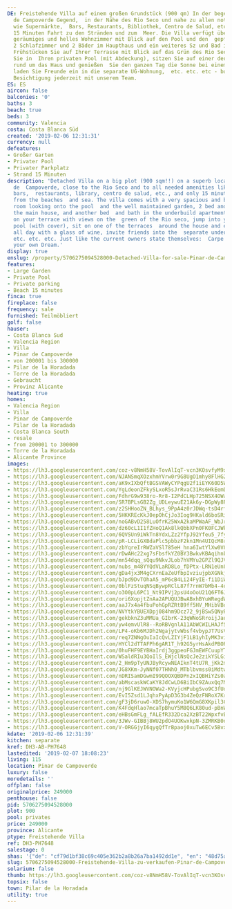 ```yaml
---
DE: Freistehende Villa auf einem großen Grundstück (900 qm) In der begehrten Pinar
  de Campoverde Gegend,  in der Nähe des Rio Seco und nahe zu allen notwendigen Versorgungseinrichtungen
  wie Supermärkte,  Bars, Restaurants, Bibliothek, Centro de Salud, etc. - und nur
  15 Minuten Fahrt zu den Stränden und zum  Meer. Die Villa verfügt über ein sehr
  geräumiges und helles Wohnzimmer mit Blick auf den Pool und den  gepflegten Garten,
  2 Schlafzimmer und 2 Bäder im Haupthaus und ein weiteres Sz und Bad in der  UG-Wohnung.
  Frühstücken Sie auf Ihrer Terrasse mit Blick auf das Grün des Rio Seco, springen
  Sie in  Ihren privaten Pool (mit Abdeckung), sitzen Sie auf einer der Terrassen
  rund um das Haus und genießen  Sie den ganzen Tag die Sonne bei einem Glas Wein,
  laden Sie Freunde ein in die separate UG-Wohnung,  etc. etc. etc - buchen Sie eine
  Besichtigung jederzeit mit unserem Team.
ES: ES
aircon: false
balconies: '0'
baths: 3
beach: true
beds: 3
community: Valencia
costa: Costa Blanca Süd
created: '2019-02-06 12:31:31'
currency: null
defeatures:
- Großer Garten
- Privater Pool
- Privater Parkplatz
- Strand 15 Minuten
description: 'Detached Villa on a big plot (900 sqm!!) on a superb location in Pinar
  de  Campoverde, close to the Rio Seco and to all needed amenities like supermarkets,
  bars,  restaurants, library, centro de salud, etc., and only 15 minutes driving
  from the beaches  and sea. The villa comes with a very spacious and bright living
  room looking onto the pool  and the well maintained garden, 2 bed and 2 baths in
  the main house, and another bed  and bath in the underbuild apartment. Have breakfast
  on your terrace with views on the  green of the Rio seco, jump into your private
  pool (with cover), sit on one of the terraces  around the house and enjoy the sun
  all day with a glass of wine, invite friends into the  separate underbuild apartment,
  etc. etc. etc. Just like the current owners state themselves:  Carpe Diem, and Live
  your own Dream.'
display: true
enslug: /property/5706275094528000-Detached-Villa-for-sale-Pinar-de-Campoverde/
features:
- Large Garden
- Private Pool
- Private parking
- Beach 15 minutes
finca: true
fireplace: false
frequency: sale
furnished: Teilmöbliert
golf: false
hauser:
- Costa Blanca Sud
- Valencia Region
- Villa
- Pinar de Campoverde
- von 200001 bis 300000
- Pilar de la Horadada
- Torre de la Horadada
- Gebraucht
- Provinz Alicante
heating: true
homes:
- Valencia Region
- Villa
- Pinar de Campoverde
- Pilar de la Horadada
- Costa Blanca South
- resale
- from 200001 to 300000
- Torre de la Horadada
- Alicante Province
images:
- https://lh3.googleusercontent.com/coz-v8NmH58V-TovAlIqT-vcn3KOsvfyM9x5Ri8MGl2z63Y2yJ7-68U4PBOixD1yoRsKnYBKEo-lLe50Oe8u=w640-rj-e30-l100
- https://lh3.googleusercontent.com/NJANSmqXOzxhmYVrw0r9G8UgO1mhy8FlHG2CAxN5T_DiSDsVSORb788si5yxM6vAgbxdnO2Cwt5xBx3haMI=w640-rj-e30-l100
- https://lh3.googleusercontent.com/aK9xIXbQftBGSVAWyCYPqgU2f1iEYK60D5WN3jKVZckFAn7pXGXZqokvTDRRtfHmZM9iT--9x4SCwvZ_ln4=w640-rj-e30-l100
- https://lh3.googleusercontent.com/YgLdeonZFkySLxoR5sJrRvaC31Rs6HkEemDqtGvaXCT_eJ_9fKNI3wAB6n86A-ZjfUUu2wyN1JQdEw7T6qbGqw=w640-rj-e30-l100
- https://lh3.googleusercontent.com/FdhrG9w938ro-Rr8-I2PdCLHp725NSX4OWa-eDObL3-Q49P5eK6EWYwoEKLj76uoZ6-f1a3lZQHtTIil9VBW=w640-rj-e30-l100
- https://lh3.googleusercontent.com/SR7BPLsGB2Zg_UDLeywuE21Ak6y-DGpWy8ReD6hfHhQZ2RtLv-sRdM8kyGlohDfR7yVfybjM4T7U1jB09LFh=w640-rj-e30-l100
- https://lh3.googleusercontent.com/z2SHHooZN_BLhys_9PpA4z0rJDWq-tsD4rfk7ThFEp5R7fdvuizHqjKZxfh3jUK7SCFJ9pCh1XFnoIf4iA8=w640-rj-e30-l100
- https://lh3.googleusercontent.com/5HKKREcKkJ0epOhCjJo3Iog9HKald6boSRiRjAynyx8D2KGDWK35CaizP72ruGjFiMlj73QsF6OC-oGHGQ=w640-rj-e30-l100
- https://lh3.googleusercontent.com/noGABvD258LuOfrK25WxA2kaMPWaAF_WbJr_gPYTNtKCSXv8vHtACO8cUOrnr9ChFYkVWu7EJbJxJawpKC4=w640-rj-e30-l100
- https://lh3.googleusercontent.com/dz60cL1I1fZHoQ1Ak8lkQbbXPn0FK0FCJWkmUgixEpCwVOIbMs9rdGbd1TxhyQX_jrJVgobYYZcXFc6fZXpm=w640-rj-e30-l100
- https://lh3.googleusercontent.com/6QVSUn9iWkTn8YdxLZz2YfpJ92Yfeu5_7fyU7NYYuX5qt6K-Q2V9qwL2ABc_a4qTL3Ie3rM7dCWHrXe67mw=w640-rj-e30-l100
- https://lh3.googleusercontent.com/pR-LCLiGXBdaPlc5pbbzF2kn1Mn4UIQcM8rP335UanQ5RXMJsNj22ySxIzY3TmCBJi8PmppZ2J92E55M9d2GhQ=w640-rj-e30-l100
- https://lh3.googleusercontent.com/zbYqreIrRWZaVSl785eH_hna6IwtYlXw0V8apNIMMuEt8DFOzQE7wucUao0T5WIsSqc6rUiVp5tLKMfHCIYM4w=w640-rj-e30-l100
- https://lh3.googleusercontent.com/rDwAHc22xg7sFbsfkYZ0BY3BwkvKBAqihnbz2zUJFdAsGXkn2D-4NyaXNzZFA2t3T79lLu8h03hkPxPaZdI=w640-rj-e30-l100
- https://lh3.googleusercontent.com/mn54dqq_sQqu9NkvJLob7hVMYu2GPZl9QJVzCKCHyg4SQ_eR9TtP_ls6qyWh39dWApVPI5-umaqFQ4qa0DSfbQ=w640-rj-e30-l100
- https://lh3.googleusercontent.com/nubs_m48YYQdVLaRD8Lo_fDPtx-LRN1eUn8LwrAel_QX7sbHEiA6cI170WkfD_v9URT3S89i27t2SaDC_ICQ=w640-rj-e30-l100
- https://lh3.googleusercontent.com/gDa4jx3M4gCXrnEaZeUfbpIvziujpbXGNkjNAjlZ1KX0w6hhz4jR2wkE4BeUHTMeqnplKHRrGevpKbqH1qqANw=w640-rj-e30-l100
- https://lh3.googleusercontent.com/bJpd9DvTOhaA5_mP6cB4Li24FyIE-fi1DiWiGbbssz3NnGaCqLAhqP1dHD-9-EPYUZICtWRg5hD3g-qsKZPW=w640-rj-e30-l100
- https://lh3.googleusercontent.com/0blFzStuqNSqBywpRClL87f7rnW7bMb4-4uY_F3cMez4hbUJWbyDYBooy4Ok0z4_hTlLW-W03NndVF5W-3GM=w640-rj-e30-l100
- https://lh3.googleusercontent.com/o3O0pL6PC1_Nt9IPVj2psU4oOoU21Q6FT6JSd3dnXF-ANAE5BgStUz8kZgeBPmSr98RVSv5EgDzI3Fd1y8D1=w640-rj-e30-l100
- https://lh3.googleusercontent.com/ori6XopjtZnAa2APUQUJBwABxhBYuWRegdWbrUUAVqVSltljNJ30iRd14qw5zqx-Zc6gaU3ScXO3h1-gIc96Zg=w640-rj-e30-l100
- https://lh3.googleusercontent.com/aaJ7x4a4fbuPohGpRZRtB9ff5HV_MHibVBqqTE5658YtzqPgP_lC1hXlA7Br3PaUDjOIT887haCNY-G6zq39Cg=w640-rj-e30-l100
- https://lh3.googleusercontent.com/NVYtkYBUEXDpj084hm9Dcz72_9jBSw5QNyRMJ_bU2-RmJZ6WLx1vUuxq154s7f8l1NGv_0_OP_bYmvwpkW5t=w640-rj-e30-l100
- https://lh3.googleusercontent.com/gekbknZ3uMMUa_GIbrK-23qWNoSRroijJau-9cc3jZpcKYT5BbwIPd8FO_j7G22chMo0QZAs9Y6omL6nTeNu=w640-rj-e30-l100
- https://lh3.googleusercontent.com/yw4emvUlR8--RoRBVgnlA11AbWCWILHAJfS7LPBSMD-OpahX76fxtG_lkE6b5_IaauRCqm0_nAG1JBv2X4I=w640-rj-e30-l100
- https://lh3.googleusercontent.com/LP4-oKb6MJDh2NgajytvWbsf4vbypJT7UsVggAwwd4j7y_7ZkVc15CEMjvQXrbRPrM02fEXLJBGXvmkjAiKC=w640-rj-e30-l100
- https://lh3.googleusercontent.com/req7ZNNgOuIaIcQvLZIYjF1LB1yhIyMK3viuGAenHi_z8xsLw60ARrb4XP2IzbAAQ9V-G6DD_IFSyzovfXUWoA=w640-rj-e30-l100
- https://lh3.googleusercontent.com/HYCl2dTTAFPh6gAR1T_h92G5yrHsAkdPBORMdh1OwURmP_xepnpqrdQ8xGeVhbFJjR7HP0nqPtuVtNf8SQw=w640-rj-e30-l100
- https://lh3.googleusercontent.com/0huFHF9EYBHaIrdj3ggpeoFGJmEWFCuupYTrwuSAcjZGkJjxNS9bL0wSxUkFb2kkzf5q84U7ukjMzmFkD4dG=w640-rj-e30-l100
- https://lh3.googleusercontent.com/WSaldRIu3QoIlS_EWjclNsQcJe2zikYSLGi1K2pmPq0qaTEApq-Kr8MfkyJhBLvMoPzuoI_jWPlNj1a0Ccwl=w640-rj-e30-l100
- https://lh3.googleusercontent.com/2_Hm9pTyUNJByRcywNEAIknT4tU7R_jKk2m0SA9iPsc5Za6jq8BHwJTQzQ6sWchACzkv2FbeC8AIhNkb9KVq=w640-rj-e30-l100
- https://lh3.googleusercontent.com/JG8XKm-JyNNf07THNhO_MTblbvmss0iMdtwtIlZw2c-uxKf4uejqfm0LOVKQ8zGYm0ZFxUwYJBM2JjnVf3K6=w640-rj-e30-l100
- https://lh3.googleusercontent.com/nDRISamDGwmI99QOOXQBDPn2xIQBHiYZs0abfvAl0kNeyd9lFLFdd9G_DbD6TNRa3HUwmizEu54VyHTq1MCWMA=w640-rj-e30-l100
- https://lh3.googleusercontent.com/abMscaskWCaKY8JdCwLD6BiIbC9ZAuxQq7M4vWyoHREHfquEYLi1PdM_OmfKYSU6O2gxxjeQNnE-0cT9FBh0=w640-rj-e30-l100
- https://lh3.googleusercontent.com/nj9GlKEJWVNOWa2-KVyjcHPubgSvo9C3fUduMjzELou4zvF9maX7l9ClbiK3vPrv1u_4v4sfBhMijB9pojn-4g=w640-rj-e30-l100
- https://lh3.googleusercontent.com/EvI5Zsd1LJqhxPyApD3G3b4ZeQzFNRoX7Krgg2iupN2CrP1w2J5CUGJT3KJfYtKw-aTtyw06Yd7W4bCYzX4G=w640-rj-e30-l100
- https://lh3.googleusercontent.com/gF3jD6ruwO-XDS7hymuKo1W6QmG8XKpil3C7X0dDyDREMgDB92uBy0_vTo4nMGLyiSy18gtfRqxaL1EDNtCo=w640-rj-e30-l100
- https://lh3.googleusercontent.com/K4FdqHlao7mcaTpBhuY5M8Q6LK80ud-pBnWjU4M1qncQaXL0pK5XrUkysaIoKfv6npc7HsiOxL3fF734FUCL=w640-rj-e30-l100
- https://lh3.googleusercontent.com/eHBsGmFLg_fALEfR332Dca2XzBT22WpxfvB95vWtwcXV0oehePmsT4sJ4w0DhBppux1mVwvJG84Zh1Y6gApA=w640-rj-e30-l100
- https://lh3.googleusercontent.com/3JWv-GIBBj8WU2pdO4UOKwxkpN-3ZMRKB0qcxpkHd5JiahW3N2zH6ogoyUZxnUwaqi5lKjsMi9IiCNIRdpE=w640-rj-e30-l100
- https://lh3.googleusercontent.com/V-ORGGjyI6qygQfTrBpaoj0xuTw6ECv5BvxpvTetYa7xXYwd_phYHVrEi65qKw0Zl1-55MnGzi_bOkAzUN0=w640-rj-e30-l100
kdate: '2019-02-06 12:31:39'
kitchen: separate
kref: DH3-AB-PH7648
lastedited: '2019-02-07 18:08:23'
living: 115
location: Pinar de Campoverde
luxury: false
moredetails: ''
offplan: false
originalprice: 249000
penthouse: false
pid: 5706275094528000
plot: 900
pool: privates
price: 249000
province: Alicante
ptype: Freistehende Villa
ref: DH3-PH7648
salestage: 0
shas: '{"de": "cf79d1bf38c69c405e362b2a8b26a7ba1492dd1e", "en": "48d75a44ceff838d4cdcf3aaee814459cb9ca01e"}'
slug: 5706275094528000-Freistehende-Villa-zu-verkaufen-Pinar-de-Campoverde/
solarium: false
thumb: https://lh3.googleusercontent.com/coz-v8NmH58V-TovAlIqT-vcn3KOsvfyM9x5Ri8MGl2z63Y2yJ7-68U4PBOixD1yoRsKnYBKEo-lLe50Oe8u=w400-h240-n-rj-e30-l100
topsix: false
town: Pilar de la Horadada
utility: true
---
```

